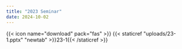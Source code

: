 ```yaml
---
title: "2023 Seminar"
date: 2024-10-02
---
```


{{< icon name="download" pack="fas" >}} {{< staticref "uploads/23-1.pptx" "newtab" >}}23-1{{< /staticref >}}